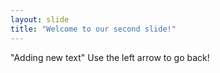 ```yaml
---
layout: slide
title: "Welcome to our second slide!"
---
```

"Adding new text"
Use the left arrow to go back!
